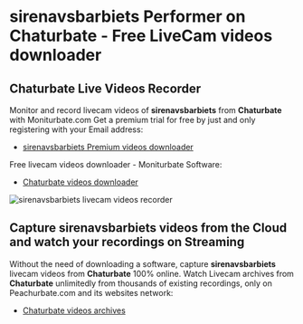 # sirenavsbarbiets Performer on Chaturbate - Free LiveCam videos downloader

## Chaturbate Live Videos Recorder

Monitor and record livecam videos of **sirenavsbarbiets** from **Chaturbate** with Moniturbate.com
Get a premium trial for free by just and only registering with your Email address:
* [sirenavsbarbiets Premium videos downloader](https://moniturbate.com/request-demo-licence-key.html)

Free livecam videos downloader - Moniturbate Software:
* [Chaturbate videos downloader](https://moniturbate.com/moniturbate-download-software.html)

![sirenavsbarbiets livecam videos recorder](https://peachurnet.com/templates/moniturbate-software.png)


## Capture sirenavsbarbiets videos from the Cloud and watch your recordings on Streaming

Without the need of downloading a software, capture **sirenavsbarbiets** livecam videos from **Chaturbate** 100% online.
Watch Livecam archives from **Chaturbate** unlimitedly from thousands of existing recordings, only on Peachurbate.com and its websites network:
* [Chaturbate videos archives](https://peachurnet.com/)